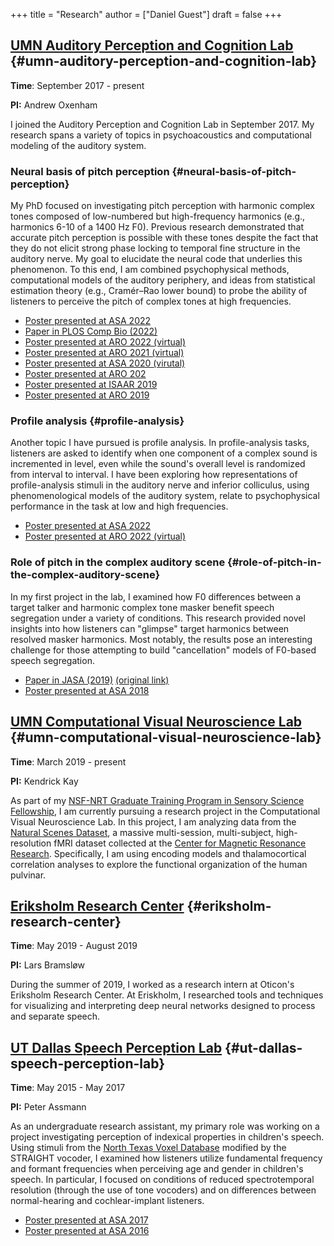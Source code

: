 +++
title = "Research"
author = ["Daniel Guest"]
draft = false
+++

## [UMN Auditory Perception and Cognition Lab](http://apc.psych.umn.edu/) {#umn-auditory-perception-and-cognition-lab}

****Time****: September 2017 - present

****PI:**** Andrew Oxenham

I joined the Auditory Perception and Cognition Lab in September 2017.
My research spans a variety of topics in psychoacoustics and computational modeling of the auditory system.


### Neural basis of pitch perception {#neural-basis-of-pitch-perception}

My PhD focused on investigating pitch perception with harmonic complex tones composed of low-numbered but high-frequency harmonics (e.g., harmonics 6-10 of a 1400 Hz F0).
Previous research demonstrated that accurate pitch perception is possible with these tones despite the fact that they do not elicit strong phase locking to temporal fine structure in the auditory nerve.
My goal to elucidate the neural code that underlies this phenomenon.
To this end, I am combined psychophysical methods, computational models of the auditory periphery, and ideas from statistical estimation theory (e.g., Cramér–Rao lower bound) to probe the ability of listeners to perceive the pitch of complex tones at high frequencies.

-   [Poster presented at ASA 2022](/download/GuestRajappaOxenham2022ASADenver.pdf)
-   [Paper in PLOS Comp Bio (2022)](https://journals.plos.org/ploscompbiol/article?id=10.1371/journal.pcbi.1009889)
-   [Poster presented at ARO 2022 (virtual)](/download/GuestRajappaOxenham2022ARO.pdf)
-   [Poster presented at ARO 2021 (virtual)](/download/GuestOxenhamARO2021.pdf)
-   [Poster presented at ASA 2020 (virutal)](/download/GuestOxenhamASA2020.pdf)
-   [Poster presented at ARO 202](/download/GuestOxenhamARO2020.pdf)
-   [Poster presented at ISAAR 2019](/download/GuestOxenhamISAAR2019.pdf)
-   [Poster presented at ARO 2019](/download/GuestOxenhamARO2019.pdf)


### Profile analysis {#profile-analysis}

Another topic I have pursued is profile analysis.
In profile-analysis tasks, listeners are asked to identify when one component of a complex sound is incremented in level, even while the sound's overall level is randomized from interval to interval.
I have been exploring how representations of profile-analysis stimuli in the auditory nerve and inferior colliculus, using phenomenological models of the auditory system, relate to psychophysical performance in the task at low and high frequencies.

-   [Poster presented at ASA 2022](/download/GuestOxenhamASADenver2022.pdf)
-   [Poster presented at ARO 2022 (virtual)](/download/GuestOxenhamARO2022.pdf)


### Role of pitch in the complex auditory scene {#role-of-pitch-in-the-complex-auditory-scene}

In my first project in the lab, I examined how F0 differences between a target talker and harmonic complex tone masker benefit speech segregation under a variety of conditions.
This research provided novel insights into how listeners can "glimpse" target harmonics between resolved masker harmonics.
Most notably, the results pose an interesting challenge for those attempting to build "cancellation" models of F0-based speech segregation.

-   [Paper in JASA (2019)](/download/GuestOxenham2019JASA.pdf) [(original link)](https://doi.org/10.1121/1.5102169)
-   [Poster presented at ASA 2018](/download/GuestOxenhamASAVictoria18.pdf)


## [UMN Computational Visual Neuroscience Lab](http://cvnlab.net/home.shtml) {#umn-computational-visual-neuroscience-lab}

****Time****: March 2019 - present

****PI:**** Kendrick Kay

As part of my [NSF-NRT Graduate Training Program in Sensory Science Fellowship](http://catss.umn.edu/opportunities.htm), I am currently pursuing a research project in the Computational Visual Neuroscience Lab.
In this project, I am analyzing data from the [Natural Scenes Dataset](http://naturalscenesdataset.org/), a massive multi-session, multi-subject, high-resolution fMRI dataset collected at the [Center for Magnetic Resonance Research](https://www.cmrr.umn.edu/).
Specifically, I am using encoding models and thalamocortical correlation analyses to explore the functional organization of the human pulvinar.


## [Eriksholm Research Center](https://www.eriksholm.com/) {#eriksholm-research-center}

****Time****: May 2019 - August 2019

****PI:**** Lars Bramsløw

During the summer of 2019, I worked as a research intern at Oticon's Eriksholm Research Center.
At Eriskholm, I researched tools and techniques for visualizing and interpreting deep neural networks designed to process and separate speech.


## [UT Dallas Speech Perception Lab](https://www.utdallas.edu/~assmann) {#ut-dallas-speech-perception-lab}

****Time****: May 2015 - May 2017

****PI:**** Peter Assmann

As an undergraduate research assistant, my primary role was working on a project investigating perception of indexical properties in children's speech.
Using stimuli from the [North Texas Voxel Database](https://personal.utdallas.edu/~assmann/KIDVOW1/North_Texas_vowel_database.html) modified by the STRAIGHT vocoder, I examined how listeners utilize fundamental frequency and formant frequencies when perceiving age and gender in children's speech.
In particular, I focused on conditions of reduced spectrotemporal resolution (through the use of tone vocoders) and on differences between normal-hearing and cochlear-implant listeners.

-   [Poster presented at ASA 2017](/download/GuestetalASA17.pdf)
-   [Poster presented at ASA 2016](/download/GuestetalASA2016.pdf)
